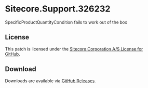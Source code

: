 # Sitecore.Support.326232
SpecificProductQuantityCondition fails to work out of the box

## License  
This patch is licensed under the [Sitecore Corporation A/S License for GitHub](https://github.com/sitecoresupport/Sitecore.Support.326232/blob/master/LICENSE).  

## Download  
Downloads are available via [GitHub Releases](https://github.com/sitecoresupport/Sitecore.Support.326232/releases).  

